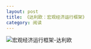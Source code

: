 ```yaml
---
layout: post
title: 《达利欧：宏观经济运行框架》
category: 阅读
---
```


![宏观经济运行框架-达利欧](https://cdn.jsdelivr.net/gh/liaozk-wiki/md_img/md/%E5%AE%8F%E8%A7%82%E7%BB%8F%E6%B5%8E%E8%BF%90%E8%A1%8C%E6%A1%86%E6%9E%B6-%E8%BE%BE%E5%88%A9%E6%AC%A7.png)